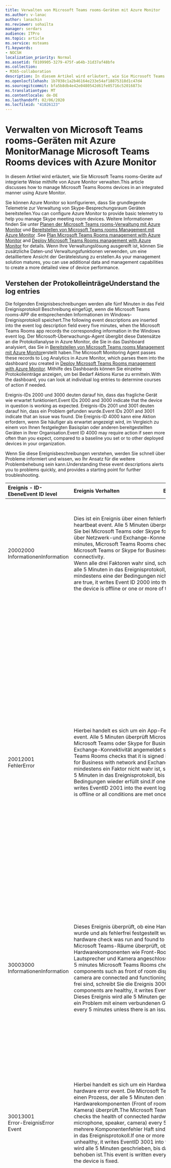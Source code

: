```yaml
---
title: Verwalten von Microsoft Teams rooms-Geräten mit Azure Monitor
ms.author: v-lanac
author: lanachin
ms.reviewer: sohailta
manager: serdars
audience: ITPro
ms.topic: article
ms.service: msteams
f1.keywords:
- NOCSH
localization_priority: Normal
ms.assetid: f8109905-3279-475f-a64b-31d37af48bfe
ms.collection:
- M365-collaboration
description: In diesem Artikel wird erläutert, wie Sie Microsoft Teams rooms-Geräte auf integrierte Weise mithilfe von Azure Monitor verwalten.
ms.openlocfilehash: 1b7038c1a2b46164e233e54af18875318d1c47d4
ms.sourcegitcommit: bfa5b8db4e42e0480542d61fe05716c52016873c
ms.translationtype: MT
ms.contentlocale: de-DE
ms.lasthandoff: 02/06/2020
ms.locfileid: "41826123"
---
```

# <a name="manage-microsoft-teams-rooms-devices-with-azure-monitor"></a><span data-ttu-id="c2672-103">Verwalten von Microsoft Teams rooms-Geräten mit Azure Monitor</span><span class="sxs-lookup"><span data-stu-id="c2672-103">Manage Microsoft Teams Rooms devices with Azure Monitor</span></span>

<span data-ttu-id="c2672-104">In diesem Artikel wird erläutert, wie Sie Microsoft Teams rooms-Geräte auf integrierte Weise mithilfe von Azure Monitor verwalten.</span><span class="sxs-lookup"><span data-stu-id="c2672-104">This article discusses how to manage Microsoft Teams Rooms devices in an integrated manner using Azure Monitor.</span></span>

<span data-ttu-id="c2672-105">Sie können Azure Monitor so konfigurieren, dass Sie grundlegende Telemetrie zur Verwaltung von Skype-Besprechungsraum Geräten bereitstellen.</span><span class="sxs-lookup"><span data-stu-id="c2672-105">You can configure Azure Monitor to provide basic telemetry to help you manage Skype meeting room devices.</span></span> <span data-ttu-id="c2672-106">Weitere Informationen finden Sie unter [Planen der Microsoft Teams rooms-Verwaltung mit Azure Monitor](azure-monitor-plan.md) und [Bereitstellen von Microsoft Teams rooms Management mit Azure Monitor](azure-monitor-deploy.md) .</span><span class="sxs-lookup"><span data-stu-id="c2672-106">See [Plan Microsoft Teams Rooms management with Azure Monitor](azure-monitor-plan.md) and [Deploy Microsoft Teams Rooms management with Azure Monitor](azure-monitor-deploy.md) for details.</span></span> <span data-ttu-id="c2672-107">Wenn Ihre Verwaltungslösung ausgereift ist, können Sie zusätzliche Daten-und Verwaltungsfunktionen verwenden, um eine detailliertere Ansicht der Geräteleistung zu erstellen.</span><span class="sxs-lookup"><span data-stu-id="c2672-107">As your management solution matures, you can use additional data and management capabilities to create a more detailed view of device performance.</span></span>

## <a name="understand-the-log-entries"></a><span data-ttu-id="c2672-108">Verstehen der Protokolleinträge</span><span class="sxs-lookup"><span data-stu-id="c2672-108">Understand the log entries</span></span>

<span data-ttu-id="c2672-109">Die folgenden Ereignisbeschreibungen werden alle fünf Minuten in das Feld Ereignisprotokoll Beschreibung eingefügt, wenn die Microsoft Teams rooms-APP die entsprechenden Informationen im Windows-Ereignisprotokoll speichert.</span><span class="sxs-lookup"><span data-stu-id="c2672-109">The following event descriptions are inserted into the event log description field every five minutes, when the Microsoft Teams Rooms app records the corresponding information in the Windows event log.</span></span> <span data-ttu-id="c2672-110">Der Microsoft-Überwachungs-Agent übergibt diese Datensätze an die Protokollanalyse in Azure Monitor, die Sie in das Dashboard analysiert, das Sie in [Bereitstellen von Microsoft Teams rooms Management mit Azure Monitor](azure-monitor-deploy.md)erstellt haben.</span><span class="sxs-lookup"><span data-stu-id="c2672-110">The Microsoft Monitoring Agent passes these records to Log Analytics in Azure Monitor, which parses them into the dashboard you created in [Deploy Microsoft Teams Rooms management with Azure Monitor](azure-monitor-deploy.md).</span></span> <span data-ttu-id="c2672-111">Mithilfe des Dashboards können Sie einzelne Protokolleinträge anzeigen, um bei Bedarf Aktions Kurse zu ermitteln.</span><span class="sxs-lookup"><span data-stu-id="c2672-111">With the dashboard, you can look at individual log entries to determine courses of action if needed.</span></span>

<span data-ttu-id="c2672-112">Ereignis-IDs 2000 und 3000 deuten darauf hin, dass das fragliche Gerät wie erwartet funktioniert.</span><span class="sxs-lookup"><span data-stu-id="c2672-112">Event IDs 2000 and 3000 indicate that the device in question is working as expected.</span></span> <span data-ttu-id="c2672-113">Ereignis-IDs 2001 und 3001 deuten darauf hin, dass ein Problem gefunden wurde.</span><span class="sxs-lookup"><span data-stu-id="c2672-113">Event IDs 2001 and 3001 indicate that an issue was found.</span></span> <span data-ttu-id="c2672-114">Die Ereignis-ID 4000 kann eine Aktion erfordern, wenn Sie häufiger als erwartet angezeigt wird, im Vergleich zu einem von Ihnen festgelegten Basisplan oder anderen bereitgestellten Geräten in Ihrer Organisation.</span><span class="sxs-lookup"><span data-stu-id="c2672-114">Event ID 4000 may require action if seen more often than you expect, compared to a baseline you set or to other deployed devices in your organization.</span></span>

<span data-ttu-id="c2672-115">Wenn Sie diese Ereignisbeschreibungen verstehen, werden Sie schnell über Probleme informiert und wissen, wo Ihr Ansatz für die weitere Problembehebung sein kann.</span><span class="sxs-lookup"><span data-stu-id="c2672-115">Understanding these event descriptions alerts you to problems quickly, and provides a starting point for further troubleshooting.</span></span>

| <span data-ttu-id="c2672-116">Ereignis&nbsp;-&nbsp;ID-Ebene</span><span class="sxs-lookup"><span data-stu-id="c2672-116">Event&nbsp;ID&nbsp;level</span></span>|<span data-ttu-id="c2672-117">Ereignis&nbsp;Verhalten&nbsp;&nbsp;&nbsp;&nbsp;&nbsp;&nbsp;&nbsp;&nbsp;&nbsp;&nbsp;&nbsp;&nbsp;&nbsp;&nbsp;&nbsp;&nbsp;&nbsp;&nbsp;&nbsp;&nbsp;&nbsp;&nbsp;&nbsp;&nbsp;&nbsp;&nbsp;&nbsp;&nbsp;&nbsp;&nbsp;&nbsp;&nbsp;</span><span class="sxs-lookup"><span data-stu-id="c2672-117">Event&nbsp;behavior&nbsp;&nbsp;&nbsp;&nbsp;&nbsp;&nbsp;&nbsp;&nbsp;&nbsp;&nbsp;&nbsp;&nbsp;&nbsp;&nbsp;&nbsp;&nbsp;&nbsp;&nbsp;&nbsp;&nbsp;&nbsp;&nbsp;&nbsp;&nbsp;&nbsp;&nbsp;&nbsp;&nbsp;&nbsp;&nbsp;&nbsp;&nbsp;</span></span>|<span data-ttu-id="c2672-118">Ereignis&nbsp;Beschreibung&nbsp;&nbsp;&nbsp;&nbsp;&nbsp;&nbsp;&nbsp;&nbsp;&nbsp;&nbsp;&nbsp;&nbsp;&nbsp;&nbsp;&nbsp;&nbsp;&nbsp;&nbsp;&nbsp;&nbsp;&nbsp;&nbsp;&nbsp;&nbsp;&nbsp;&nbsp;&nbsp;&nbsp;&nbsp;&nbsp;&nbsp;&nbsp;</span><span class="sxs-lookup"><span data-stu-id="c2672-118">Event&nbsp;Description&nbsp;&nbsp;&nbsp;&nbsp;&nbsp;&nbsp;&nbsp;&nbsp;&nbsp;&nbsp;&nbsp;&nbsp;&nbsp;&nbsp;&nbsp;&nbsp;&nbsp;&nbsp;&nbsp;&nbsp;&nbsp;&nbsp;&nbsp;&nbsp;&nbsp;&nbsp;&nbsp;&nbsp;&nbsp;&nbsp;&nbsp;&nbsp;</span></span>|
|:---    |:---   |:---  |
| <span data-ttu-id="c2672-119">2000</span><span class="sxs-lookup"><span data-stu-id="c2672-119">2000</span></span>  <br> <span data-ttu-id="c2672-120">Informationen</span><span class="sxs-lookup"><span data-stu-id="c2672-120">Information</span></span> | <span data-ttu-id="c2672-121">Dies ist ein Ereignis über einen fehlerfreien Takt.</span><span class="sxs-lookup"><span data-stu-id="c2672-121">This is a healthy heartbeat event.</span></span> <span data-ttu-id="c2672-122">Alle 5 Minuten überprüft Microsoft Teams rooms, ob Sie bei Microsoft Teams oder Skype for Business angemeldet sind und über Netzwerk-und Exchange-Konnektivität verfügen.</span><span class="sxs-lookup"><span data-stu-id="c2672-122">Every 5 minutes, Microsoft Teams Rooms checks that it is signed in to Microsoft Teams or Skype for Business and has network and Exchange connectivity.</span></span> <br> <span data-ttu-id="c2672-123">Wenn alle drei Faktoren wahr sind, schreibt Sie die Ereignis-ID 2000 alle 5 Minuten in das Ereignisprotokoll, bis das Gerät offline ist oder mindestens eine der Bedingungen nicht mehr erfüllt ist.</span><span class="sxs-lookup"><span data-stu-id="c2672-123">If all 3 factors are true, it writes Event ID 2000 into the event log every 5 minutes until the device is offline or one or more of the conditions is no longer met.</span></span> | <span data-ttu-id="c2672-124">{"Description": "Heartbeat ist fehlerfrei"; "ResourceState": "fehlerfrei"; "OperationName": "Heartbeat", "OperationResult": "Pass", "OS": "Windows 10", "OSVersion": "10.0.14393.693", "Alias": "<span></span>alias @contoso. com", "DisplayName": "Anzeigename", "appVersion": "1.0.38.0"; "IPv4Address": "10.10.10.10"; "IPv6": "IP-v6-Adresse"}</span><span class="sxs-lookup"><span data-stu-id="c2672-124">{"Description":"Heartbeat is healthy.", "ResourceState":"Healthy", "OperationName":"Heartbeat", "OperationResult":"Pass", "OS":"Windows 10", "OSVersion":"10.0.14393.693", "Alias":"alias<span></span>@contoso.com",  "DisplayName":"Display name", "AppVersion":"1.0.38.0", "IPv4Address":"10.10.10.10",  "IPv6Address":"IP v6 address"}</span></span> <br><br> <span data-ttu-id="c2672-125">In diesem Beispiel wurden alle Heartbeat-Bedingungen erfüllt, und das Microsoft Teams rooms-Gerät wurde als "fehlerfrei" gekennzeichnet.</span><span class="sxs-lookup"><span data-stu-id="c2672-125">In this example, all heartbeat conditions were met and the Microsoft Teams Rooms device was marked as healthy.</span></span> <span data-ttu-id="c2672-126">Bei dem Auftreten von Fehlern hätte die App stattdessen Ereignis-ID 2001 aufgezeichnet.</span><span class="sxs-lookup"><span data-stu-id="c2672-126">If there were errors, the app would record Event ID 2001 instead.</span></span> |
| <span data-ttu-id="c2672-127">2001</span><span class="sxs-lookup"><span data-stu-id="c2672-127">2001</span></span>  <br> <span data-ttu-id="c2672-128">Fehler</span><span class="sxs-lookup"><span data-stu-id="c2672-128">Error</span></span> | <span data-ttu-id="c2672-129">Hierbei handelt es sich um ein App-Fehlerereignis.</span><span class="sxs-lookup"><span data-stu-id="c2672-129">This is an app error event.</span></span> <span data-ttu-id="c2672-130">Alle 5 Minuten überprüft Microsoft Teams rooms, ob Sie bei Microsoft Teams oder Skype for Business mit Netzwerk-und Exchange-Konnektivität angemeldet sind.</span><span class="sxs-lookup"><span data-stu-id="c2672-130">Every 5 minutes, Microsoft Teams Rooms checks that it is signed in to Microsoft Teams or Skype for Business with network and Exchange connectivity.</span></span> <span data-ttu-id="c2672-131">Wenn mindestens ein Faktor nicht wahr ist, schreibt er die Ereignis-2001 alle 5 Minuten in das Ereignisprotokoll, bis das Gerät offline ist oder alle Bedingungen wieder erfüllt sind.</span><span class="sxs-lookup"><span data-stu-id="c2672-131">If one or more factors are not true, it writes EventID 2001 into the event log every 5 minutes until the device is offline or all conditions are met once again.</span></span>  | <span data-ttu-id="c2672-132">{"Description":"Network status : Healthy.</span><span class="sxs-lookup"><span data-stu-id="c2672-132">{"Description":"Network status : Healthy.</span></span> <span data-ttu-id="c2672-133">Exchange status : Connected.</span><span class="sxs-lookup"><span data-stu-id="c2672-133">Exchange status : Connected.</span></span> <span data-ttu-id="c2672-134">**Signin status: Unhealthy.**</span><span class="sxs-lookup"><span data-stu-id="c2672-134">**Signin status: Unhealthy.**</span></span> <span data-ttu-id="c2672-135">"," ResourceState ":" fehlerhaft ";" OperationName ":" Heartbeat ";" OperationResult ":" Fail "," OS ":" Windows 10 "," OSVersion ":" 10.0.14393.693 "," Alias ":" "," DisplayName ":" Anzeige Name "," appVersion ":" 1.0.38.0 ";" IPv4Address ":" 10.10.10.10 ";" IPv6 ":" IP-v6-Adresse "}</span><span class="sxs-lookup"><span data-stu-id="c2672-135">", "ResourceState":"Unhealthy", "OperationName":"Heartbeat", "OperationResult":"Fail", "OS":"Windows 10", "OSVersion":"10.0.14393.693", "Alias":"", "DisplayName":"Display Name", "AppVersion":"1.0.38.0", "IPv4Address":"10.10.10.10", "IPv6Address":"ip v6 address"}</span></span> <br><br>  <span data-ttu-id="c2672-136">In diesem Beispiel wurde in Microsoft Teams-Räumen festgestellt, dass die Netzwerkverbindung fehlerfrei war und die APP mit Exchange verbunden war, der Fett gedruckte Teil jedoch angibt, dass die APP nicht verbunden ist.</span><span class="sxs-lookup"><span data-stu-id="c2672-136">In this example, Microsoft Teams Rooms determined that the network connection was healthy and the app was connected to Exchange, but the bolded portion indicates that the app is not connected.</span></span> <span data-ttu-id="c2672-137">Dies kann ein Konfigurationsproblem auf dem Gerät oder dem Host sein.</span><span class="sxs-lookup"><span data-stu-id="c2672-137">This could be a configuration issue on the device or host.</span></span>  <br> <br> <span data-ttu-id="c2672-138">Der Netzwerkstatus wird entweder als "gesund" oder "unschädlich" angezeigt.</span><span class="sxs-lookup"><span data-stu-id="c2672-138">The Network status shows as either Healthy or Unhealthy.</span></span> <span data-ttu-id="c2672-139">Wenn der Status fehlerhaft ist, haben Sie möglicherweise ein Netzwerkproblem, oder das Gerät wurde nicht angeschlossen (aber Sie hätten wahrscheinlich auch Exchange-und Microsoft Teams oder Skype for Business-Fehler).</span><span class="sxs-lookup"><span data-stu-id="c2672-139">If the status is unhealthy, you may have a network issue or the device may have been unplugged (but then you would probably also have Exchange and Microsoft Teams or Skype for Business errors).</span></span>  <br><br> <span data-ttu-id="c2672-140">Der Exchange-Status wird entweder als verbunden oder als einer der folgenden Optionen angezeigt: getrennt, Verbindung, AutodiscoveryError (der am häufigsten angezeigte Fehler), GeneralError oder ServerVersionNotSupported.</span><span class="sxs-lookup"><span data-stu-id="c2672-140">The Exchange Status shows as either Connected or one of the following: Disconnected, Connecting, AutodiscoveryError (the most commonly seen error), GeneralError, or ServerVersionNotSupported.</span></span> <span data-ttu-id="c2672-141">Wenn der Status eine Verbindung herstellt, warten Sie, bis die nächste Integritäts Meldung gesendet wird, für andere Fehler verweisen Sie das Problem an einen Administrator mit der Erfahrung bei der Lösung von Exchange-Problemen.</span><span class="sxs-lookup"><span data-stu-id="c2672-141">If the status is Connecting, wait until the next health message is sent, for other errors refer the issue to an admin with experience in solving Exchange issues.</span></span>  <br><br>  <span data-ttu-id="c2672-142">Der SignIn-Status (der angibt, dass die App angemeldet ist) wird als "fehlerfrei" oder "unschädlich" angezeigt.</span><span class="sxs-lookup"><span data-stu-id="c2672-142">The Signin status (indicating the app is signed in) shows as either Healthy or Unhealthy.</span></span> <span data-ttu-id="c2672-143">Wenn der Status fehlerhaft ist, senden Sie einen Techniker, um weiter zu untersuchen.</span><span class="sxs-lookup"><span data-stu-id="c2672-143">If the status is unhealthy, send a technician to investigate further.</span></span> |
| <span data-ttu-id="c2672-144">3000</span><span class="sxs-lookup"><span data-stu-id="c2672-144">3000</span></span>  <br> <span data-ttu-id="c2672-145">Informationen</span><span class="sxs-lookup"><span data-stu-id="c2672-145">Information</span></span> | <span data-ttu-id="c2672-146">Dieses Ereignis überprüft, ob eine Hardwareüberprüfung ausgeführt wurde und als fehlerfrei festgestellt wurde.</span><span class="sxs-lookup"><span data-stu-id="c2672-146">This event verifies that a hardware check was run and found to be healthy.</span></span> <span data-ttu-id="c2672-147">Alle 5 Minuten Microsoft Teams-Räume überprüft, ob konfigurierte Hardwarekomponenten wie Front-Room-Anzeige, Mikrofon, Lautsprecher und Kamera angeschlossen sind und funktionieren.</span><span class="sxs-lookup"><span data-stu-id="c2672-147">Every 5 minutes Microsoft Teams Rooms checks that configured hardware components such as front of room display, microphone, speaker, and camera are connected and functioning.</span></span> <span data-ttu-id="c2672-148">Wenn alle Komponentenfehler frei sind, schreibt Sie die Ereignis 3000 in das Ereignisprotokoll.</span><span class="sxs-lookup"><span data-stu-id="c2672-148">If all components are healthy, it writes EventID 3000 into the event log.</span></span> <span data-ttu-id="c2672-149">Dieses Ereignis wird alle 5 Minuten geschrieben, es sei denn, es liegt ein Problem mit einem verbundenen Gerät vor.</span><span class="sxs-lookup"><span data-stu-id="c2672-149">This event is written every 5 minutes unless there is an issue with a connected device.</span></span>  <br> | <span data-ttu-id="c2672-150">{"Description": "HardwareCheckEngine ist fehlerfrei."; "ResourceState": "fehlerfrei"; "OperationName": "HardwareCheckEngine", "OperationResult": "Pass", "OS": "Windows 10", "OSVersion": "10.0.14393.693", "Alias":<span></span>"alias @contoso. com", "DisplayName": "Anzeige Name", "appVersion": "1.0.38.0"; "IPv4Address": "10.10.10.10"; "IPv6": "IP-v6-Adresse"}</span><span class="sxs-lookup"><span data-stu-id="c2672-150">{"Description":"HardwareCheckEngine is healthy.",  "ResourceState":"Healthy", "OperationName":"HardwareCheckEngine",  "OperationResult":"Pass", "OS":"Windows 10",  "OSVersion":"10.0.14393.693", "Alias":"alias<span></span>@contoso.com", "DisplayName":"Display Name", "AppVersion":"1.0.38.0",  "IPv4Address":"10.10.10.10", "IPv6Address":"ip v6 address"}</span></span>  <br><br> <span data-ttu-id="c2672-151">In diesem Beispiel sind bei keiner Hardwareüberprüfung Fehler aufgetreten.</span><span class="sxs-lookup"><span data-stu-id="c2672-151">In this example, all hardware checks were passed.</span></span> <span data-ttu-id="c2672-152">Wenn Fehler aufgetreten sind, zeichnet die APP stattdessen die Ereignis-ID 3001 auf.</span><span class="sxs-lookup"><span data-stu-id="c2672-152">If there were errors,   the app would record Event ID 3001 instead.</span></span> |
| <span data-ttu-id="c2672-153">3001</span><span class="sxs-lookup"><span data-stu-id="c2672-153">3001</span></span>  <br> <span data-ttu-id="c2672-154">Error-Ereignis</span><span class="sxs-lookup"><span data-stu-id="c2672-154">Error Event</span></span>  | <span data-ttu-id="c2672-155">Hierbei handelt es sich um ein Hardwarefehler Ereignis.</span><span class="sxs-lookup"><span data-stu-id="c2672-155">This is a hardware error event.</span></span> <span data-ttu-id="c2672-156">Die Microsoft Teams rooms-App verfügt über einen Prozess, der alle 5 Minuten den Zustand der verbundenen Hardwarekomponenten (Front of room, Mikrofon, Lautsprecher, Kamera) überprüft.</span><span class="sxs-lookup"><span data-stu-id="c2672-156">The Microsoft Teams Rooms app has a process that checks the health of connected hardware components (front of room, microphone, speaker, camera) every 5 minutes.</span></span> <span data-ttu-id="c2672-157">Wenn eine oder mehrere Komponentenfehler Haft sind, schreibt Sie die Ereignis 3001 in das Ereignisprotokoll.</span><span class="sxs-lookup"><span data-stu-id="c2672-157">If one or more of the components are unhealthy, it writes EventID 3001 into the event log.</span></span> <span data-ttu-id="c2672-158">Dieses Ereignis wird alle 5 Minuten geschrieben, bis das Problem mit dem Gerät behoben ist.</span><span class="sxs-lookup"><span data-stu-id="c2672-158">This event is written every 5 minutes until the issue with the device is fixed.</span></span>   | <span data-ttu-id="c2672-159">{"Description": " **Front of room Display Status: ungesund.**</span><span class="sxs-lookup"><span data-stu-id="c2672-159">{"Description":" **Front of Room Display status : Unhealthy.**</span></span> <span data-ttu-id="c2672-160">Configured display count is 2.</span><span class="sxs-lookup"><span data-stu-id="c2672-160">Configured display count is 2.</span></span> <span data-ttu-id="c2672-161">Real display count is 0.</span><span class="sxs-lookup"><span data-stu-id="c2672-161">Real display count is 0.</span></span> <span data-ttu-id="c2672-162">**Conference Microphone status : Unhealthy.**</span><span class="sxs-lookup"><span data-stu-id="c2672-162">**Conference Microphone status : Unhealthy.**</span></span> <span data-ttu-id="c2672-163">Conference Speaker status : Healthy.</span><span class="sxs-lookup"><span data-stu-id="c2672-163">Conference Speaker status : Healthy.</span></span> <span data-ttu-id="c2672-164">Default Speaker status : Healthy.</span><span class="sxs-lookup"><span data-stu-id="c2672-164">Default Speaker status : Healthy.</span></span> <span data-ttu-id="c2672-165">Camera Status: Healthy. "," ResourceState ":" unhealthd "," OperationName ":" HardwareCheckEngine "," OperationResult ":" Fail "," OS ":" Windows 10 "," OSVersion ":" 10.0.14393.1198 "," Alias ":<span></span>" alias @contoso. com ";" DisplayName ":" Yosemite-Konferenzraum "," appVersion ":" 2.0.58.0 ";" IPv4Address ":" 10.10.10.10 ";" IPv6 ":" IPv6 ";" IPv4Address2 ":" 10.10.10.10 "}</span><span class="sxs-lookup"><span data-stu-id="c2672-165">Camera status : Healthy.", "ResourceState":"Unhealthy", "OperationName":"HardwareCheckEngine", "OperationResult":"Fail", "OS":"Windows 10", "OSVersion":"10.0.14393.1198", "Alias":"alias<span></span>@contoso.com", "DisplayName":"Yosemite conference room", "AppVersion":"2.0.58.0", "IPv4Address":"10.10.10.10", "IPv6Address":"IPv6Address", "IPv4Address2":"10.10.10.10"}</span></span> <br><br>  <span data-ttu-id="c2672-166">Die Hardware-Peripheriegeräte werden entweder als „Healthy“ (Fehlerfrei) oder „Unhealthy“ (Fehlerhaft) angezeigt.</span><span class="sxs-lookup"><span data-stu-id="c2672-166">Hardware peripherals are shown as either Healthy or Unhealthy.</span></span> <br> <span data-ttu-id="c2672-167">In diesem Beispiel sind zwei Front-of-room-anzeigen konfiguriert, die derzeit nicht verfügbar sind.</span><span class="sxs-lookup"><span data-stu-id="c2672-167">In this example, there are two front of room displays configured, and currently neither of them is available.</span></span> <span data-ttu-id="c2672-168">Der Status des Konferenz Mikrofons ist unschädlich, was mehrere mögliche Ursachen haben kann.</span><span class="sxs-lookup"><span data-stu-id="c2672-168">The Conference Microphone status is unhealthy, which could have several possible causes.</span></span> <span data-ttu-id="c2672-169">Da mindestens eine Ressource die Prüfung nicht bestanden hat, wird die ResourceState als fehlerhaft aufgelistet.</span><span class="sxs-lookup"><span data-stu-id="c2672-169">Since at least one resource did not pass the check, the ResourceState is listed as Unhealthy.</span></span> <span data-ttu-id="c2672-170">Senden Sie einen Techniker zur weiteren Untersuchung.</span><span class="sxs-lookup"><span data-stu-id="c2672-170">Send a technician to investigate further.</span></span> |
| <span data-ttu-id="c2672-171">4000</span><span class="sxs-lookup"><span data-stu-id="c2672-171">4000</span></span>  <br> <span data-ttu-id="c2672-172">Informationen</span><span class="sxs-lookup"><span data-stu-id="c2672-172">Information</span></span>  <br> | <span data-ttu-id="c2672-173">Dies ist ein App-Neustartereignis.</span><span class="sxs-lookup"><span data-stu-id="c2672-173">This is an App Restart event.</span></span> <span data-ttu-id="c2672-174">Immer, wenn die App neu gestartet wird, wird dieses Ereignis im Windows-Fehlerprotokoll protokolliert.</span><span class="sxs-lookup"><span data-stu-id="c2672-174">Every time the app is restarted, it will log this event into the Windows event log.</span></span>  <br> | <span data-ttu-id="c2672-175">{"Description": "App-Neustarts."; "ResourceState": "fehlerfrei", "OperationName": "Restart", "OperationResult": "Pass", "OS": "Windows 10", "OSVersion": "10.0.14393.693", "Alias":<span></span>"Alias @Domain. com"; "DisplayName": "Anzeige Name"; "appVersion": "1.0.38.0"; "IPv4Address": "10.10.10.10"; "IPv6": "IP-v6-Adresse"}</span><span class="sxs-lookup"><span data-stu-id="c2672-175">{"Description":"App restarts.", "ResourceState":"Healthy", "OperationName":"Restart", "OperationResult":"Pass", "OS":"Windows 10", "OSVersion":"10.0.14393.693", "Alias":"alias<span></span>@domain.com", "DisplayName":"Display Name", "AppVersion":"1.0.38.0", "IPv4Address":"10.10.10.10", "IPv6Address":"ip v6 address"}</span></span> <br><br> <span data-ttu-id="c2672-176">Die APP kann aus verschiedenen Gründen neu gestartet werden.</span><span class="sxs-lookup"><span data-stu-id="c2672-176">The app may restart for various reasons.</span></span> <span data-ttu-id="c2672-177">Vergleichen Sie die Häufigkeit des Neustarts von Geräten im gleichen Gebäude und in verschiedenen Gebäuden.</span><span class="sxs-lookup"><span data-stu-id="c2672-177">Compare the restart frequency of devices in the same building and in different buildings.</span></span> <span data-ttu-id="c2672-178">Beachten Sie bekannte Probleme wie Leistungsschwankungen und-Ausfälle, da dies Anhaltspunkte für Infrastrukturprobleme liefern kann.</span><span class="sxs-lookup"><span data-stu-id="c2672-178">Keep in mind known issues like power fluctuations and failures, as this may provide clues to infrastructure problems.</span></span>|

## <a name="see-also"></a><span data-ttu-id="c2672-179">Siehe auch</span><span class="sxs-lookup"><span data-stu-id="c2672-179">See also</span></span>
 

[<span data-ttu-id="c2672-180">Planen der Verwaltung von Microsoft Teams Rooms mit Azure Monitor</span><span class="sxs-lookup"><span data-stu-id="c2672-180">Plan Microsoft Teams Rooms management with Azure Monitor</span></span>](azure-monitor-plan.md)

[<span data-ttu-id="c2672-181">Bereitstellen von Microsoft Teams rooms Management mit Azure Monitor</span><span class="sxs-lookup"><span data-stu-id="c2672-181">Deploy Microsoft Teams Rooms management with Azure Monitor</span></span>](azure-monitor-deploy.md)
